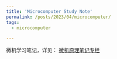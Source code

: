 ```yaml
---
title: 'Microcomputer Study Note'
permalink: /posts/2023/04/microcomputer/
tags:
  - microcomputer

---
```


微机学习笔记，详见：
[微机原理笔记专栏](https://blog.csdn.net/weixin_62290551/category_12259152.html?spm=1001.2014.3001.5482)


